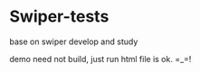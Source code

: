 # Swiper-tests
base on swiper develop and study

demo need not build, just run html file is ok. =_=!